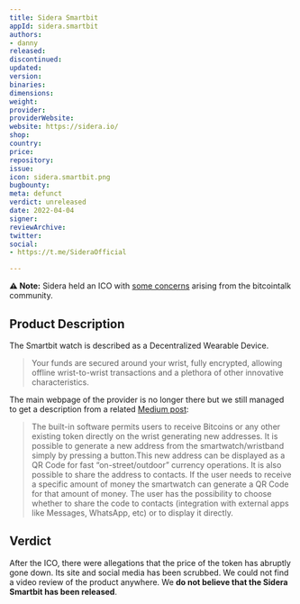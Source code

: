 ```yaml
---
title: Sidera Smartbit
appId: sidera.smartbit
authors:
- danny
released: 
discontinued: 
updated: 
version: 
binaries: 
dimensions: 
weight: 
provider: 
providerWebsite: 
website: https://sidera.io/
shop: 
country: 
price: 
repository: 
issue: 
icon: sidera.smartbit.png
bugbounty: 
meta: defunct
verdict: unreleased
date: 2022-04-04
signer: 
reviewArchive: 
twitter: 
social:
- https://t.me/SideraOfficial

---
```


**⚠️ Note:** Sidera held an ICO with [some concerns](https://bitcointalk.org/index.php?topic=5062167.0) arising from the bitcointalk community.

## Product Description

The Smartbit watch is described as a Decentralized Wearable Device.

> Your funds are secured around your wrist, fully encrypted, allowing offline wrist-to-wrist transactions and a plethora of other innovative characteristics.

The main webpage of the provider is no longer there but we still managed to get a description from a related [Medium post](https://medium.com/@olartbaraq247/sidera-smartbit-guide-on-how-to-receive-send-and-manage-cryptocurrencies-eb6c11dfdc89): 

> The built-in software permits users to receive Bitcoins or any other existing token directly on the wrist generating new addresses. It is possible to generate a new address from the smartwatch/wristband simply by pressing a button.This new address can be displayed as a QR Code for fast “on-street/outdoor” currency operations. It is also possible to share the address to contacts. If the user needs to receive a specific amount of money the smartwatch can generate a QR Code for that amount of money. The user has the possibility to choose whether to share the code to contacts (integration with external apps like Messages, WhatsApp, etc) or to display it directly.

## Verdict 

After the ICO, there were allegations that the price of the token has abruptly gone down. Its site and social media has been scrubbed. We could not find a video review of the product anywhere. We **do not believe that the Sidera Smartbit has been released**.